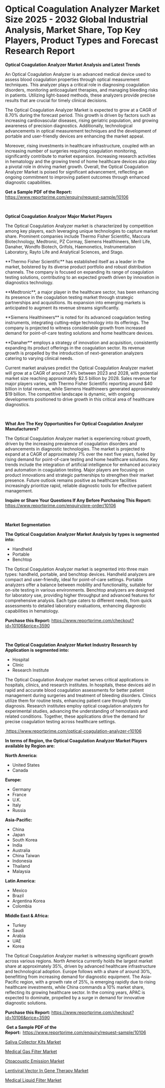 <p><h1>Optical Coagulation Analyzer Market Size 2025 - 2032 Global Industrial Analysis, Market Share, Top Key Players, Product Types and Forecast Research Report</h1></p><p><strong>Optical Coagulation Analyzer Market Analysis and Latest Trends</strong></p>
<p><p>An Optical Coagulation Analyzer is an advanced medical device used to assess blood coagulation properties through optical measurement techniques. This analyzer plays a critical role in diagnosing coagulation disorders, monitoring anticoagulant therapies, and managing bleeding risks in patients. Utilizing light-based methods, these analyzers provide precise results that are crucial for timely clinical decisions.</p><p>The Optical Coagulation Analyzer Market is expected to grow at a CAGR of 8.70% during the forecast period. This growth is driven by factors such as increasing cardiovascular diseases, rising geriatric population, and growing awareness of precision diagnostics. Additionally, technological advancements in optical measurement techniques and the development of portable and user-friendly devices are enhancing the market appeal. </p><p>Moreover, rising investments in healthcare infrastructure, coupled with an increasing number of surgeries requiring coagulation monitoring, significantly contribute to market expansion. Increasing research activities in hematology and the growing trend of home healthcare devices also play a pivotal role in driving market growth. Overall, the Optical Coagulation Analyzer Market is poised for significant advancement, reflecting an ongoing commitment to improving patient outcomes through enhanced diagnostic capabilities.</p></p>
<p><strong>Get a Sample PDF of the Report:&nbsp;</strong> <a href="https://www.reportprime.com/enquiry/request-sample/10106?utm_campaign=1868&utm_medium=2&utm_source=Github&utm_content=ia&utm_term=20032025&utm_id=optical-coagulation-analyzer">https://www.reportprime.com/enquiry/request-sample/10106</a></p>
<p>&nbsp;</p>
<p><strong>Optical Coagulation Analyzer Major Market Players</strong></p>
<p><p>The Optical Coagulation Analyzer market is characterized by competition among key players, each leveraging unique technologies to capture market share. Prominent companies include Thermo Fisher Scientific, Maccura Biotechnology, Medtronic, PZ Cormay, Siemens Healthineers, Meril Life, Danaher, Wondfo Biotech, Grifols, Haemonetics, Instrumentation Laboratory, Rayto Life and Analytical Sciences, and Stago.</p><p>**Thermo Fisher Scientific** has established itself as a leader in the market, bolstered by its diverse product portfolio and robust distribution channels. The company is focused on expanding its range of coagulation testing solutions, contributing to an expected growth driven by innovation in diagnostics technology.</p><p>**Medtronic**, a major player in the healthcare sector, has been enhancing its presence in the coagulation testing market through strategic partnerships and acquisitions. Its expansion into emerging markets is anticipated to augment its revenue streams significantly.</p><p>**Siemens Healthineers** is noted for its advanced coagulation testing instruments, integrating cutting-edge technology into its offerings. The company is projected to witness considerable growth from increased demand for point-of-care testing solutions and home healthcare devices.</p><p>**Danaher** employs a strategy of innovation and acquisition, consistently expanding its product offerings in the coagulation sector. Its revenue growth is propelled by the introduction of next-generation analyzers catering to varying clinical needs.</p><p>Current market analyses predict the Optical Coagulation Analyzer market will grow at a CAGR of around 7.4% between 2023 and 2028, with potential market size reaching approximately $2.5 billion by 2028. Sales revenue for major players varies, with Thermo Fisher Scientific reporting around $40 billion in total revenue, while Siemens Healthineers generated approximately $19 billion. The competitive landscape is dynamic, with ongoing developments positioned to drive growth in this critical area of healthcare diagnostics.</p></p>
<p>&nbsp;</p>
<p><strong>What Are The Key Opportunities For Optical Coagulation Analyzer Manufacturers?</strong></p>
<p><p>The Optical Coagulation Analyzer market is experiencing robust growth, driven by the increasing prevalence of coagulation disorders and advancements in diagnostic technologies. The market is projected to expand at a CAGR of approximately 7% over the next five years, fueled by rising demand for point-of-care testing and home healthcare solutions. Key trends include the integration of artificial intelligence for enhanced accuracy and automation in coagulation testing. Major players are focusing on product innovations and strategic partnerships to strengthen their market presence. Future outlook remains positive as healthcare facilities increasingly prioritize rapid, reliable diagnostic tools for effective patient management.</p></p>
<p><strong>Inquire or Share Your Questions If Any Before Purchasing This Report:</strong> <a href="https://www.reportprime.com/enquiry/pre-order/10106?utm_campaign=1868&utm_medium=2&utm_source=Github&utm_content=ia&utm_term=20032025&utm_id=optical-coagulation-analyzer">https://www.reportprime.com/enquiry/pre-order/10106</a></p>
<p>&nbsp;</p>
<p><strong>Market Segmentation</strong></p>
<p><strong>The Optical Coagulation Analyzer Market Analysis by types is segmented into:</strong></p>
<p><ul><li>Handheld</li><li>Portable</li><li>Benchtop</li></ul></p>
<p><p>The Optical Coagulation Analyzer market is segmented into three main types: handheld, portable, and benchtop devices. Handheld analyzers are compact and user-friendly, ideal for point-of-care settings. Portable analyzers offer a balance between mobility and functionality, suitable for on-site testing in various environments. Benchtop analyzers are designed for laboratory use, providing higher throughput and advanced features for comprehensive analysis. Each type caters to different needs, from quick assessments to detailed laboratory evaluations, enhancing diagnostic capabilities in hematology.</p></p>
<p><strong>Purchase this Report:&nbsp;</strong><a href="https://www.reportprime.com/checkout?id=10106&price=3590&utm_campaign=1868&utm_medium=2&utm_source=Github&utm_content=ia&utm_term=20032025&utm_id=optical-coagulation-analyzer">https://www.reportprime.com/checkout?id=10106&price=3590</a></p>
<p>&nbsp;</p>
<p><strong>The Optical Coagulation Analyzer Market Industry Research by Application is segmented into:</strong></p>
<p><ul><li>Hospital</li><li>Clinic</li><li>Research Institute</li></ul></p>
<p><p>The Optical Coagulation Analyzer market serves critical applications in hospitals, clinics, and research institutes. In hospitals, these devices aid in rapid and accurate blood coagulation assessments for better patient management during surgeries and treatment of bleeding disorders. Clinics utilize them for routine tests, enhancing patient care through timely diagnosis. Research institutes employ optical coagulation analyzers for experimental studies, advancing the understanding of hemostasis and related conditions. Together, these applications drive the demand for precise coagulation testing across healthcare settings.</p></p>
<p><a href="https://www.reportprime.com/optical-coagulation-analyzer-r10106?utm_campaign=1868&utm_medium=2&utm_source=Github&utm_content=ia&utm_term=20032025&utm_id=optical-coagulation-analyzer">&nbsp;https://www.reportprime.com/optical-coagulation-analyzer-r10106</a></p>
<p><strong>In terms of Region, the Optical Coagulation Analyzer Market Players available by Region are:</strong></p>
<p>
    <p> <strong> North America: </strong>
        <ul>
            <li>United States</li>
            <li>Canada</li>
        </ul>
        </p> 
    <p> <strong> Europe: </strong>
        <ul>
            <li>Germany</li>
            <li>France</li>
            <li>U.K.</li>
            <li>Italy</li>
            <li>Russia</li>
        </ul>
        </p> 
    <p> <strong> Asia-Pacific: </strong>
        <ul>
            <li>China</li>
            <li>Japan</li>
            <li>South Korea</li>
            <li>India</li>
            <li>Australia</li>
            <li>China Taiwan</li>
            <li>Indonesia</li>
            <li>Thailand</li>
            <li>Malaysia</li>
        </ul>
        </p> 
    <p> <strong> Latin America: </strong>
        <ul>
            <li>Mexico</li>
            <li>Brazil</li>
            <li>Argentina Korea</li>
            <li>Colombia</li>
        </ul>
        </p> 
    <p> <strong> Middle East & Africa: </strong>
        <ul>
            <li>Turkey</li>
            <li>Saudi</li>
            <li>Arabia</li>
            <li>UAE</li>
            <li>Korea</li>
        </ul>
    </p>
    </p>
<p><p>The Optical Coagulation Analyzer market is witnessing significant growth across various regions. North America currently holds the largest market share at approximately 35%, driven by advanced healthcare infrastructure and technological adoption. Europe follows with a share of around 30%, benefitting from increasing demand for diagnostic equipment. The Asia-Pacific region, with a growth rate of 25%, is emerging rapidly due to rising healthcare investments, while China commands a 10% market share, reflecting its growing healthcare sector. In the coming years, APAC is expected to dominate, propelled by a surge in demand for innovative diagnostic solutions.</p></p>
<p><strong>Purchase this Report: </strong><a href="https://www.reportprime.com/checkout?id=10106&price=3590&utm_campaign=1868&utm_medium=2&utm_source=Github&utm_content=ia&utm_term=20032025&utm_id=optical-coagulation-analyzer">https://www.reportprime.com/checkout?id=10106&price=3590</a></p>
<p>&nbsp;<strong>Get a Sample PDF of the Report:&nbsp;&nbsp;</strong><a href="https://www.reportprime.com/enquiry/request-sample/10106?utm_campaign=1868&utm_medium=2&utm_source=Github&utm_content=ia&utm_term=20032025&utm_id=optical-coagulation-analyzer">https://www.reportprime.com/enquiry/request-sample/10106</a></p>
<p><strong></strong></p>
<p><p><a href="https://github.com/naanaafranxu/Market-Research-Report-List-1/blob/main/saliva-collector-kits-market.md?utm_campaign=1868&utm_medium=2&utm_source=Github&utm_content=ia&utm_term=20032025&utm_id=optical-coagulation-analyzer">Saliva Collector Kits Market</a></p><p><a href="https://github.com/goliareanoyh/Market-Research-Report-List-1/blob/main/medical-gas-filter-market.md?utm_campaign=1868&utm_medium=2&utm_source=Github&utm_content=ia&utm_term=20032025&utm_id=optical-coagulation-analyzer">Medical Gas Filter Market</a></p><p><a href="https://github.com/aarenlazosw3/Market-Research-Report-List-1/blob/main/otoacoustic-emission-market.md?utm_campaign=1868&utm_medium=2&utm_source=Github&utm_content=ia&utm_term=20032025&utm_id=optical-coagulation-analyzer">Otoacoustic Emission Market</a></p><p><a href="https://github.com/nyanikumchu/Market-Research-Report-List-1/blob/main/lentiviral-vector-in-gene-therapy-market.md?utm_campaign=1868&utm_medium=2&utm_source=Github&utm_content=ia&utm_term=20032025&utm_id=optical-coagulation-analyzer">Lentiviral Vector In Gene Therapy Market</a></p><p><a href="https://github.com/knazsdadeyvw/Market-Research-Report-List-1/blob/main/medical-liquid-filter-market.md?utm_campaign=1868&utm_medium=2&utm_source=Github&utm_content=ia&utm_term=20032025&utm_id=optical-coagulation-analyzer">Medical Liquid Filter Market</a></p></p>
